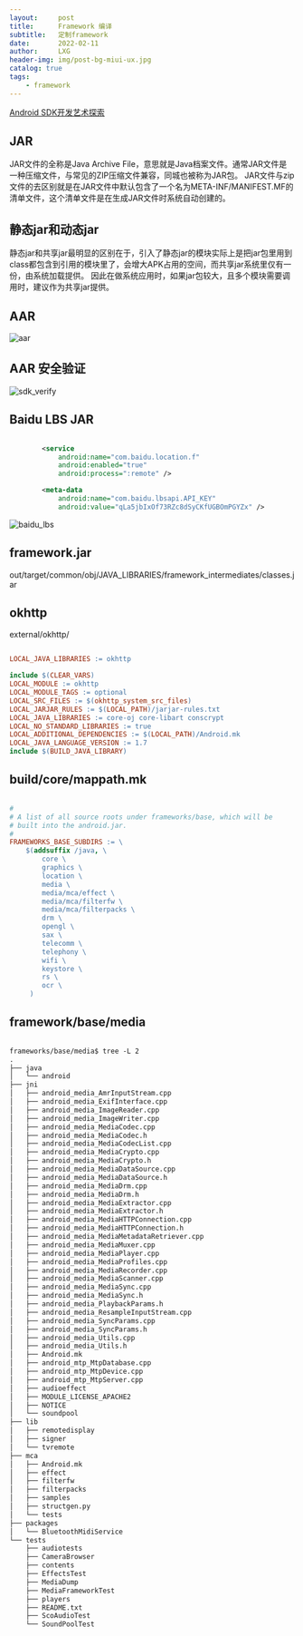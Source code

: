 ```yaml
---
layout:     post
title:      Framework 编译
subtitle:   定制framework
date:       2022-02-11
author:     LXG
header-img: img/post-bg-miui-ux.jpg
catalog: true
tags:
    - framework
---
```


[Android SDK开发艺术探索](https://zhuanlan.zhihu.com/p/151406299)

## JAR

JAR文件的全称是Java Archive File，意思就是Java档案文件。通常JAR文件是一种压缩文件，与常见的ZIP压缩文件兼容，同城也被称为JAR包。
JAR文件与zip文件的去区别就是在JAR文件中默认包含了一个名为META-INF/MANIFEST.MF的清单文件，这个清单文件是在生成JAR文件时系统自动创建的。

## 静态jar和动态jar

静态jar和共享jar最明显的区别在于，引入了静态jar的模块实际上是把jar包里用到class都包含到引用的模块里了，会增大APK占用的空间，而共享jar系统里仅有一份，由系统加载提供。
因此在做系统应用时，如果jar包较大，且多个模块需要调用时，建议作为共享jar提供。

## AAR

![aar](/images/android/sdk/aar.png)

## AAR 安全验证

![sdk_verify](/images/android/sdk/sdk_verify.jpg)

## Baidu LBS JAR

```xml

        <service
            android:name="com.baidu.location.f"
            android:enabled="true"
            android:process=":remote" />

        <meta-data
            android:name="com.baidu.lbsapi.API_KEY"
            android:value="qLa5jbIxOf73RZc8dSyCKfUGBOmPGYZx" />

```

![baidu_lbs](/images/android/sdk/baidu_lbs.png)


## framework.jar

out/target/common/obj/JAVA_LIBRARIES/framework_intermediates/classes.jar

## okhttp

external/okhttp/

```makefile

LOCAL_JAVA_LIBRARIES := okhttp

include $(CLEAR_VARS)
LOCAL_MODULE := okhttp
LOCAL_MODULE_TAGS := optional
LOCAL_SRC_FILES := $(okhttp_system_src_files)
LOCAL_JARJAR_RULES := $(LOCAL_PATH)/jarjar-rules.txt
LOCAL_JAVA_LIBRARIES := core-oj core-libart conscrypt
LOCAL_NO_STANDARD_LIBRARIES := true
LOCAL_ADDITIONAL_DEPENDENCIES := $(LOCAL_PATH)/Android.mk
LOCAL_JAVA_LANGUAGE_VERSION := 1.7
include $(BUILD_JAVA_LIBRARY)

```

## build/core/mappath.mk

```mk

#
# A list of all source roots under frameworks/base, which will be
# built into the android.jar.
#
FRAMEWORKS_BASE_SUBDIRS := \
	$(addsuffix /java, \
	    core \
	    graphics \
	    location \
	    media \
	    media/mca/effect \
	    media/mca/filterfw \
	    media/mca/filterpacks \
	    drm \
	    opengl \
	    sax \
	    telecomm \
	    telephony \
	    wifi \
	    keystore \
	    rs \
	    ocr \
	 )

```

## framework/base/media

```txt

frameworks/base/media$ tree -L 2
.
├── java
│   └── android
├── jni
│   ├── android_media_AmrInputStream.cpp
│   ├── android_media_ExifInterface.cpp
│   ├── android_media_ImageReader.cpp
│   ├── android_media_ImageWriter.cpp
│   ├── android_media_MediaCodec.cpp
│   ├── android_media_MediaCodec.h
│   ├── android_media_MediaCodecList.cpp
│   ├── android_media_MediaCrypto.cpp
│   ├── android_media_MediaCrypto.h
│   ├── android_media_MediaDataSource.cpp
│   ├── android_media_MediaDataSource.h
│   ├── android_media_MediaDrm.cpp
│   ├── android_media_MediaDrm.h
│   ├── android_media_MediaExtractor.cpp
│   ├── android_media_MediaExtractor.h
│   ├── android_media_MediaHTTPConnection.cpp
│   ├── android_media_MediaHTTPConnection.h
│   ├── android_media_MediaMetadataRetriever.cpp
│   ├── android_media_MediaMuxer.cpp
│   ├── android_media_MediaPlayer.cpp
│   ├── android_media_MediaProfiles.cpp
│   ├── android_media_MediaRecorder.cpp
│   ├── android_media_MediaScanner.cpp
│   ├── android_media_MediaSync.cpp
│   ├── android_media_MediaSync.h
│   ├── android_media_PlaybackParams.h
│   ├── android_media_ResampleInputStream.cpp
│   ├── android_media_SyncParams.cpp
│   ├── android_media_SyncParams.h
│   ├── android_media_Utils.cpp
│   ├── android_media_Utils.h
│   ├── Android.mk
│   ├── android_mtp_MtpDatabase.cpp
│   ├── android_mtp_MtpDevice.cpp
│   ├── android_mtp_MtpServer.cpp
│   ├── audioeffect
│   ├── MODULE_LICENSE_APACHE2
│   ├── NOTICE
│   └── soundpool
├── lib
│   ├── remotedisplay
│   ├── signer
│   └── tvremote
├── mca
│   ├── Android.mk
│   ├── effect
│   ├── filterfw
│   ├── filterpacks
│   ├── samples
│   ├── structgen.py
│   └── tests
├── packages
│   └── BluetoothMidiService
└── tests
    ├── audiotests
    ├── CameraBrowser
    ├── contents
    ├── EffectsTest
    ├── MediaDump
    ├── MediaFrameworkTest
    ├── players
    ├── README.txt
    ├── ScoAudioTest
    └── SoundPoolTest

```

